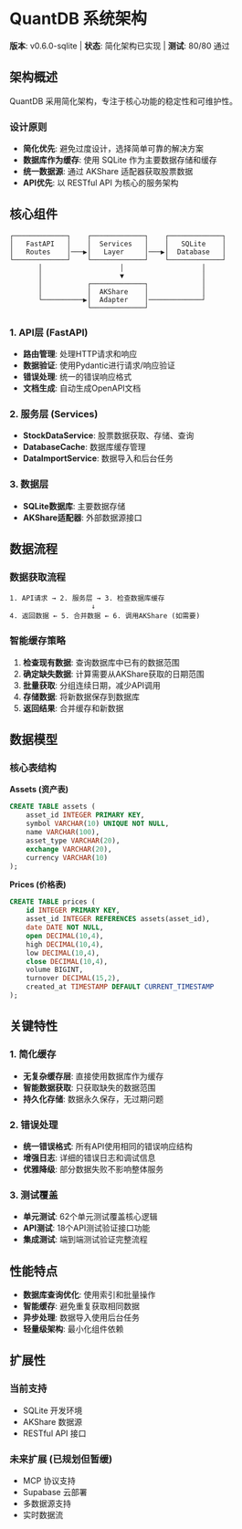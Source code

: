 # QuantDB 系统架构

**版本**: v0.6.0-sqlite | **状态**: 简化架构已实现 | **测试**: 80/80 通过

## 架构概述

QuantDB 采用简化架构，专注于核心功能的稳定性和可维护性。

### 设计原则
- **简化优先**: 避免过度设计，选择简单可靠的解决方案
- **数据库作为缓存**: 使用 SQLite 作为主要数据存储和缓存
- **统一数据源**: 通过 AKShare 适配器获取股票数据
- **API优先**: 以 RESTful API 为核心的服务架构

## 核心组件

```
┌─────────────┐    ┌─────────────┐    ┌─────────────┐
│   FastAPI   │    │  Services   │    │   SQLite    │
│   Routes    │───▶│   Layer     │───▶│  Database   │
└─────────────┘    └─────────────┘    └─────────────┘
       │                   │                   │
       │                   ▼                   │
       │           ┌─────────────┐             │
       │           │  AKShare    │             │
       └──────────▶│  Adapter    │─────────────┘
                   └─────────────┘
```

### 1. API层 (FastAPI)
- **路由管理**: 处理HTTP请求和响应
- **数据验证**: 使用Pydantic进行请求/响应验证
- **错误处理**: 统一的错误响应格式
- **文档生成**: 自动生成OpenAPI文档

### 2. 服务层 (Services)
- **StockDataService**: 股票数据获取、存储、查询
- **DatabaseCache**: 数据库缓存管理
- **DataImportService**: 数据导入和后台任务

### 3. 数据层
- **SQLite数据库**: 主要数据存储
- **AKShare适配器**: 外部数据源接口

## 数据流程

### 数据获取流程
```
1. API请求 → 2. 服务层 → 3. 检查数据库缓存
                    ↓
4. 返回数据 ← 5. 合并数据 ← 6. 调用AKShare (如需要)
```

### 智能缓存策略
1. **检查现有数据**: 查询数据库中已有的数据范围
2. **确定缺失数据**: 计算需要从AKShare获取的日期范围
3. **批量获取**: 分组连续日期，减少API调用
4. **存储数据**: 将新数据保存到数据库
5. **返回结果**: 合并缓存和新数据

## 数据模型

### 核心表结构

**Assets (资产表)**
```sql
CREATE TABLE assets (
    asset_id INTEGER PRIMARY KEY,
    symbol VARCHAR(10) UNIQUE NOT NULL,
    name VARCHAR(100),
    asset_type VARCHAR(20),
    exchange VARCHAR(20),
    currency VARCHAR(10)
);
```

**Prices (价格表)**
```sql
CREATE TABLE prices (
    id INTEGER PRIMARY KEY,
    asset_id INTEGER REFERENCES assets(asset_id),
    date DATE NOT NULL,
    open DECIMAL(10,4),
    high DECIMAL(10,4),
    low DECIMAL(10,4),
    close DECIMAL(10,4),
    volume BIGINT,
    turnover DECIMAL(15,2),
    created_at TIMESTAMP DEFAULT CURRENT_TIMESTAMP
);
```

## 关键特性

### 1. 简化缓存
- **无复杂缓存层**: 直接使用数据库作为缓存
- **智能数据获取**: 只获取缺失的数据范围
- **持久化存储**: 数据永久保存，无过期问题

### 2. 错误处理
- **统一错误格式**: 所有API使用相同的错误响应结构
- **增强日志**: 详细的错误日志和调试信息
- **优雅降级**: 部分数据失败不影响整体服务

### 3. 测试覆盖
- **单元测试**: 62个单元测试覆盖核心逻辑
- **API测试**: 18个API测试验证接口功能
- **集成测试**: 端到端测试验证完整流程

## 性能特点

- **数据库查询优化**: 使用索引和批量操作
- **智能缓存**: 避免重复获取相同数据
- **异步处理**: 数据导入使用后台任务
- **轻量级架构**: 最小化组件依赖

## 扩展性

### 当前支持
- SQLite 开发环境
- AKShare 数据源
- RESTful API 接口

### 未来扩展 (已规划但暂缓)
- MCP 协议支持
- Supabase 云部署
- 多数据源支持
- 实时数据流
